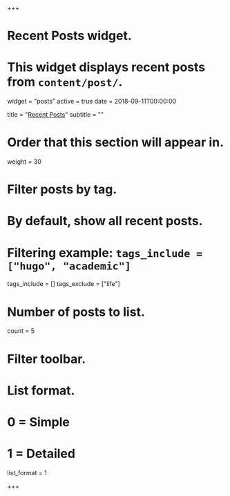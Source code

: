 +++
# Recent Posts widget.
# This widget displays recent posts from `content/post/`.
widget = "posts"
active = true
date = 2018-09-11T00:00:00

title = "[Recent Posts](post)"
subtitle = ""

# Order that this section will appear in.
weight = 30

# Filter posts by tag.
#  By default, show all recent posts.
#  Filtering example: `tags_include = ["hugo", "academic"]`
tags_include = []
tags_exclude = ["life"]

# Number of posts to list.
count = 5

# Filter toolbar.

# List format.
#   0 = Simple
#   1 = Detailed
list_format = 1

+++